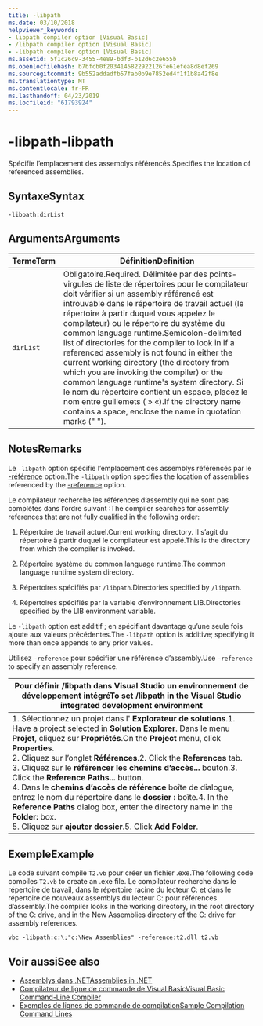 ```yaml
---
title: -libpath
ms.date: 03/10/2018
helpviewer_keywords:
- libpath compiler option [Visual Basic]
- /libpath compiler option [Visual Basic]
- -libpath compiler option [Visual Basic]
ms.assetid: 5f1c26c9-3455-4e89-bdf3-b12d6c2e655b
ms.openlocfilehash: b7bfcb0f2034145822922126fe61efea8d8ef269
ms.sourcegitcommit: 9b552addadfb57fab0b9e7852ed4f1f1b8a42f8e
ms.translationtype: MT
ms.contentlocale: fr-FR
ms.lasthandoff: 04/23/2019
ms.locfileid: "61793924"
---
```

# <a name="-libpath"></a><span data-ttu-id="a87c1-102">-libpath</span><span class="sxs-lookup"><span data-stu-id="a87c1-102">-libpath</span></span>
<span data-ttu-id="a87c1-103">Spécifie l’emplacement des assemblys référencés.</span><span class="sxs-lookup"><span data-stu-id="a87c1-103">Specifies the location of referenced assemblies.</span></span>  
  
## <a name="syntax"></a><span data-ttu-id="a87c1-104">Syntaxe</span><span class="sxs-lookup"><span data-stu-id="a87c1-104">Syntax</span></span>  
  
```  
-libpath:dirList  
```  
  
## <a name="arguments"></a><span data-ttu-id="a87c1-105">Arguments</span><span class="sxs-lookup"><span data-stu-id="a87c1-105">Arguments</span></span>  
  
|<span data-ttu-id="a87c1-106">Terme</span><span class="sxs-lookup"><span data-stu-id="a87c1-106">Term</span></span>|<span data-ttu-id="a87c1-107">Définition</span><span class="sxs-lookup"><span data-stu-id="a87c1-107">Definition</span></span>|  
|---|---|  
|`dirList`|<span data-ttu-id="a87c1-108">Obligatoire.</span><span class="sxs-lookup"><span data-stu-id="a87c1-108">Required.</span></span> <span data-ttu-id="a87c1-109">Délimitée par des points-virgules de liste de répertoires pour le compilateur doit vérifier si un assembly référencé est introuvable dans le répertoire de travail actuel (le répertoire à partir duquel vous appelez le compilateur) ou le répertoire du système du common language runtime.</span><span class="sxs-lookup"><span data-stu-id="a87c1-109">Semicolon-delimited list of directories for the compiler to look in if a referenced assembly is not found in either the current working directory (the directory from which you are invoking the compiler) or the common language runtime's system directory.</span></span> <span data-ttu-id="a87c1-110">Si le nom du répertoire contient un espace, placez le nom entre guillemets ( » «).</span><span class="sxs-lookup"><span data-stu-id="a87c1-110">If the directory name contains a space, enclose the name in quotation marks (" ").</span></span>|  
  
## <a name="remarks"></a><span data-ttu-id="a87c1-111">Notes</span><span class="sxs-lookup"><span data-stu-id="a87c1-111">Remarks</span></span>  
 <span data-ttu-id="a87c1-112">Le `-libpath` option spécifie l’emplacement des assemblys référencés par le [-référence](../../../visual-basic/reference/command-line-compiler/reference.md) option.</span><span class="sxs-lookup"><span data-stu-id="a87c1-112">The `-libpath` option specifies the location of assemblies referenced by the [-reference](../../../visual-basic/reference/command-line-compiler/reference.md) option.</span></span>  
  
 <span data-ttu-id="a87c1-113">Le compilateur recherche les références d’assembly qui ne sont pas complètes dans l’ordre suivant :</span><span class="sxs-lookup"><span data-stu-id="a87c1-113">The compiler searches for assembly references that are not fully qualified in the following order:</span></span>  
  
1. <span data-ttu-id="a87c1-114">Répertoire de travail actuel.</span><span class="sxs-lookup"><span data-stu-id="a87c1-114">Current working directory.</span></span> <span data-ttu-id="a87c1-115">Il s’agit du répertoire à partir duquel le compilateur est appelé.</span><span class="sxs-lookup"><span data-stu-id="a87c1-115">This is the directory from which the compiler is invoked.</span></span>  
  
2. <span data-ttu-id="a87c1-116">Répertoire système du common language runtime.</span><span class="sxs-lookup"><span data-stu-id="a87c1-116">The common language runtime system directory.</span></span>  
  
3. <span data-ttu-id="a87c1-117">Répertoires spécifiés par `/libpath`.</span><span class="sxs-lookup"><span data-stu-id="a87c1-117">Directories specified by `/libpath`.</span></span>  
  
4. <span data-ttu-id="a87c1-118">Répertoires spécifiés par la variable d’environnement LIB.</span><span class="sxs-lookup"><span data-stu-id="a87c1-118">Directories specified by the LIB environment variable.</span></span>  
  
 <span data-ttu-id="a87c1-119">Le `-libpath` option est additif ; en spécifiant davantage qu’une seule fois ajoute aux valeurs précédentes.</span><span class="sxs-lookup"><span data-stu-id="a87c1-119">The `-libpath` option is additive; specifying it more than once appends to any prior values.</span></span>  
  
 <span data-ttu-id="a87c1-120">Utilisez `-reference` pour spécifier une référence d’assembly.</span><span class="sxs-lookup"><span data-stu-id="a87c1-120">Use `-reference` to specify an assembly reference.</span></span>  
  
|<span data-ttu-id="a87c1-121">Pour définir /libpath dans Visual Studio un environnement de développement intégré</span><span class="sxs-lookup"><span data-stu-id="a87c1-121">To set /libpath in the Visual Studio integrated development environment</span></span>|  
|---|  
|<span data-ttu-id="a87c1-122">1.  Sélectionnez un projet dans l' **Explorateur de solutions**.</span><span class="sxs-lookup"><span data-stu-id="a87c1-122">1.  Have a project selected in **Solution Explorer**.</span></span> <span data-ttu-id="a87c1-123">Dans le menu **Projet**, cliquez sur **Propriétés**.</span><span class="sxs-lookup"><span data-stu-id="a87c1-123">On the **Project** menu, click **Properties**.</span></span> <br /><span data-ttu-id="a87c1-124">2.  Cliquez sur l’onglet **Références**.</span><span class="sxs-lookup"><span data-stu-id="a87c1-124">2.  Click the **References** tab.</span></span><br /><span data-ttu-id="a87c1-125">3.  Cliquez sur le **référencer les chemins d’accès...**  bouton.</span><span class="sxs-lookup"><span data-stu-id="a87c1-125">3.  Click the **Reference Paths...** button.</span></span><br /><span data-ttu-id="a87c1-126">4.  Dans le **chemins d’accès de référence** boîte de dialogue, entrez le nom du répertoire dans le **dossier :** boîte.</span><span class="sxs-lookup"><span data-stu-id="a87c1-126">4.  In the **Reference Paths** dialog box, enter the directory name in the **Folder:** box.</span></span><br /><span data-ttu-id="a87c1-127">5.  Cliquez sur **ajouter dossier**.</span><span class="sxs-lookup"><span data-stu-id="a87c1-127">5.  Click **Add Folder**.</span></span>|  
  
## <a name="example"></a><span data-ttu-id="a87c1-128">Exemple</span><span class="sxs-lookup"><span data-stu-id="a87c1-128">Example</span></span>  
 <span data-ttu-id="a87c1-129">Le code suivant compile `T2.vb` pour créer un fichier .exe.</span><span class="sxs-lookup"><span data-stu-id="a87c1-129">The following code compiles `T2.vb` to create an .exe file.</span></span> <span data-ttu-id="a87c1-130">Le compilateur recherche dans le répertoire de travail, dans le répertoire racine du lecteur C: et dans le répertoire de nouveaux assemblys du lecteur C: pour références d’assembly.</span><span class="sxs-lookup"><span data-stu-id="a87c1-130">The compiler looks in the working directory, in the root directory of the C: drive, and in the New Assemblies directory of the C: drive for assembly references.</span></span>  
  
```console  
vbc -libpath:c:\;"c:\New Assemblies" -reference:t2.dll t2.vb  
```  
  
## <a name="see-also"></a><span data-ttu-id="a87c1-131">Voir aussi</span><span class="sxs-lookup"><span data-stu-id="a87c1-131">See also</span></span>

- [<span data-ttu-id="a87c1-132">Assemblys dans .NET</span><span class="sxs-lookup"><span data-stu-id="a87c1-132">Assemblies in .NET</span></span>](../../../standard/assembly/index.md)
- [<span data-ttu-id="a87c1-133">Compilateur de ligne de commande de Visual Basic</span><span class="sxs-lookup"><span data-stu-id="a87c1-133">Visual Basic Command-Line Compiler</span></span>](../../../visual-basic/reference/command-line-compiler/index.md)
- [<span data-ttu-id="a87c1-134">Exemples de lignes de commande de compilation</span><span class="sxs-lookup"><span data-stu-id="a87c1-134">Sample Compilation Command Lines</span></span>](../../../visual-basic/reference/command-line-compiler/sample-compilation-command-lines.md)
